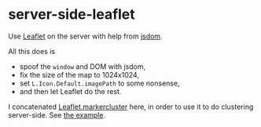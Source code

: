 # server-side-leaflet

Use [Leaflet](http://leafletjs.com/) on the server with help from [jsdom](https://github.com/tmpvar/jsdom).

All this does is 

- spoof the `window` and DOM with jsdom, 
- fix the size of the map to 1024x1024, 
- set `L.Icon.Default.imagePath` to some nonsense,
- and then let Leaflet do the rest.

I concatenated [Leaflet.markercluster]() here, in order to use it to do clustering server-side. See [the example](clustering.js).
